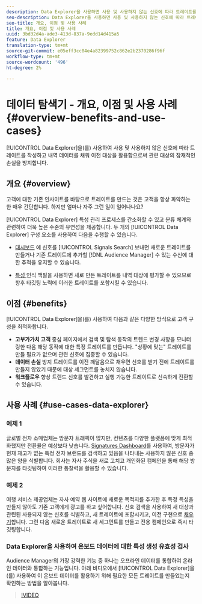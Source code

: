 ```yaml
---
description: Data Explorer을 사용하면 사용 및 사용하지 않는 신호에 따라 트레이트를 작성하고 내역 데이터를 채워 이전 고객을 최대한 활용할 수 있으므로 관련 대상의 잠재적인 손실을 방지할 수 있습니다.
seo-description: Data Explorer을 사용하면 사용 및 사용하지 않는 신호에 따라 트레이트를 작성하고 내역 데이터를 채워 이전 고객을 최대한 활용할 수 있으므로 관련 대상의 잠재적인 손실을 방지할 수 있습니다.
seo-title: 개요, 이점 및 사용 사례
title: 개요, 이점 및 사용 사례
uuid: 3bd32d4a-ade3-413d-837a-9edd14d415a5
feature: Data Explorer
translation-type: tm+mt
source-git-commit: e05eff3cc04e4a82399752c862e2b2370286f96f
workflow-type: tm+mt
source-wordcount: '496'
ht-degree: 2%

---
```



# 데이터 탐색기 - 개요, 이점 및 사용 사례 {#overview-benefits-and-use-cases}

[!UICONTROL Data Explorer]을(를) 사용하여 사용 및 사용하지 않은 신호에 따라 트레이트를 작성하고 내역 데이터를 채워 이전 대상을 활용함으로써 관련 대상의 잠재적인 손실을 방지합니다.

## 개요 {#overview}

고객에 대한 기존 인사이트를 바탕으로 트레이트를 만드는 것은 고객을 항상 파악하는 한 매우 간단합니다. 하지만 얼마나 자주 그런 일이 일어나나요?

[!UICONTROL Data Explorer] 특성 관리 프로세스를 간소화할 수 있고 분류 체계와 관련하여 더욱 높은 수준의 유연성을 제공합니다. 두 개의 [!UICONTROL Data Explorer] 구성 요소를 사용하여 다음을 수행할 수 있습니다.

* [대시보드](../../features/data-explorer/data-explorer-signals-dashboard.md) 에 신호를  [!UICONTROL Signals Search] 보내면 새로운 트레이트를 만들거나 기존 트레이트에 추가할  [!DNL Audience Manager] 수 있는 수신에 대한 추적을 유지할 수 있습니다.

* [특성 ](../../features/data-explorer/data-explorer-trait-backfill.md) 인식 백필을 사용하면 새로 만든 트레이트를 내역 대상에 평가할 수 있으므로 향후 타깃팅 노력에 이러한 트레이트를 포함시킬 수 있습니다.

## 이점 {#benefits}

[!UICONTROL Data Explorer]을(를) 사용하여 다음과 같은 다양한 방식으로 고객 구성을 최적화합니다.

* **고부가가치 고객** 중심 페이지에서 검색 및 탐색 동작의 트렌드 변경 사항을 모니터링한 다음 해당 동작에 대한 특정 트레이트를 만듭니다. &quot;상황에 맞는&quot; 트레이트를 만들 필요가 없으며 관련 신호에 집중할 수 있습니다.
* **데이터 손실** 방지 트레이트를 이전 깨달음으로 채우면 신호를 받기 전에 트레이트를 만들지 않았기 때문에 대상 세그먼트를 놓치지 않습니다.
* **워크플로우** 향상 트렌드 신호를 발견하고 실행 가능한 트레이트로 신속하게 전환할 수 있습니다.

## 사용 사례 {#use-cases-data-explorer}

### 예제 1

글로벌 전자 소매업체는 방문자 트래픽이 많지만, 컨텐츠를 다양한 플랫폼에 맞게 최적화했지만 전환율은 예상보다 낮습니다. [Signatures Dashboard](../../features/data-explorer/data-explorer-signals-dashboard.md)를 사용하여, 방문자가 현재 재고가 없는 특정 전자 브랜드를 검색하고 있음을 나타내는 사용하지 않은 신호 중 많은 양을 식별합니다. 회사는 자사 주식을 새로 고치고 개인화된 캠페인을 통해 해당 방문자를 타깃팅하여 이러한 통찰력을 활용할 수 있습니다.

### 예제 2

여행 서비스 제공업체는 자사 예약 웹 사이트에 새로운 목적지를 추가한 후 특정 특성을 만들지 않아도 기존 고객에게 광고를 하고 싶어합니다. 신호 검색을 사용하여 새 대상과 관련된 사용되지 않는 신호를 식별하고, 새 트레이트에 포함시키고, 이전 구현으로 [채우기](../../features/data-explorer/data-explorer-trait-backfill.md)합니다. 그런 다음 새로운 트레이트로 새 세그먼트를 만들고 전용 캠페인으로 즉시 타깃팅합니다.

### Data Explorer을 사용하여 온보드 데이터에 대한 특성 생성 유효성 검사

Audience Manager의 가장 강력한 기능 중 하나는 오프라인 데이터를 통합하여 온라인 데이터와 통합하는 기능입니다. 아래 비디오에서 [!UICONTROL Data Explorer]을(를) 사용하여 이 온보드 데이터를 활용하기 위해 필요한 모든 트레이트를 만들었는지 확인하는 방법을 알아봅니다.

>[!VIDEO](https://video.tv.adobe.com/v/25149/)